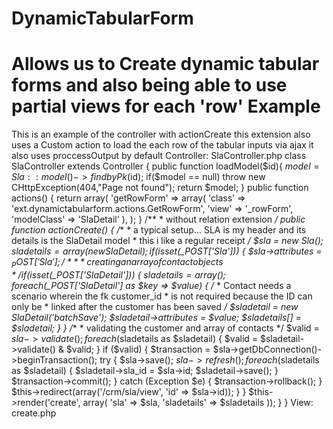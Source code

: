 DynamicTabularForm
==================
Allows us to Create dynamic tabular forms and also being able to use partial views for each 'row'
Example
==================
This is an example of the controller with actionCreate
this extension also uses a Custom action to load the each row of the tabular inputs via ajax
it also uses proccessOutput by default
Controller: SlaController.php
class SlaController extends Controller {
    public function loadModel($id){
        $model = Sla::model()->findbyPk($id);
        if($model == null)
            throw new CHttpException(404,"Page not found");
        return $model;
    }
    public function actions() {
        return array(
            'getRowForm' => array(
                'class' => 'ext.dynamictabularform.actions.GetRowForm',
                'view' => '_rowForm',
                'modelClass' => 'SlaDetail'
            ),
        );
    }
    /**
     * without relation extension
     */
    public function actionCreate() {
        /**
         * a typical setup... SLA is my header and its details is the SlaDetail model
         * this i like a regular receipt
         */
        $sla = new Sla();
        $sladetails = array(new SlaDetail);
        if (isset($_POST['Sla'])) {
            $sla->attributes = $_POST['Sla'];
            /**
             * creating an array of contact objects
             */
            if (isset($_POST['SlaDetail'])) {
                $sladetails = array();
                foreach ($_POST['SlaDetail'] as $key => $value) {
                    /*
                     * Contact needs a scenario wherein the fk customer_id
                     * is not required because the ID can only be
                     * linked after the customer has been saved
                     */
                    $sladetail = new SlaDetail('batchSave');
                    $sladetail->attributes = $value;
                    $sladetails[] = $sladetail;
                }
            }
            /**
             * validating the customer and array of contacts
             */
            $valid = $sla->validate();
            foreach ($sladetails as $sladetail) {
                $valid = $sladetail->validate() & $valid;
            }
            if ($valid) {
                $transaction = $sla->getDbConnection()->beginTransaction();
                try {
                    $sla->save();
                    $sla->refresh();
                    foreach ($sladetails as $sladetail) {
                        $sladetail->sla_id = $sla->id;
                        $sladetail->save();
                    }
                    $transaction->commit();
                } catch (Exception $e) {
                    $transaction->rollback();
                }
                $this->redirect(array('/crm/sla/view', 'id' => $sla->id));
            }
        }
        $this->render('create', array(
            'sla' => $sla,
            'sladetails' => $sladetails
        ));
    }
}
View: create.php
